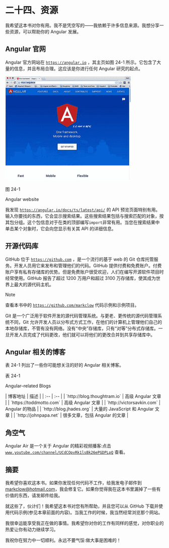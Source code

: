 # 二十四、资源

我希望这本书对你有用。我不是凭空写的——我依赖于许多信息来源。我想分享一些资源，可以帮助你的 Angular 发展。

## Angular 官网

Angular 官方网站在 [`https://angular.io`](https://angular.io) ，其主页如图 24-1 所示。它包含了大量的信息，并且布局合理。这应该是你进行任何 Angular 研究的起点。

![A458962_1_En_24_Fig1_HTML.jpg](img/A458962_1_En_24_Fig1_HTML.jpg)

图 24-1

Angular website

我发现 [`https://angular.io/docs/ts/latest/api/`](https://angular.io/docs/ts/latest/api/) 的 API 预览页面特别有用。输入你要找的东西，它会显示搜索结果。这些搜索结果包括与搜索匹配的对象，按其包分组。这个包信息对于在类的顶部编写`import`非常有用。当您在搜索结果中单击某个对象时，它会向您显示有关其 API 的详细信息。

## 开源代码库

GitHub 位于 [`https://github.com`](https://github.com) ，是一个流行的基于 web 的 Git 仓库托管服务。开发人员用它来发布和管理他们的代码。GitHub 提供付费和免费账户。付费账户享有私有存储库的优势。但是免费账户很受欢迎，人们在编写开源软件项目时经常使用。GitHub 报告了超过 1200 万用户和超过 3100 万存储库，使其成为世界上最大的源代码主机。

Note

查看本书中的 [`https://github.com/markclow`](https://github.com/markclow) 代码示例和示例项目。

Git 是一个广泛用于软件开发的源代码管理系统。与更老、更传统的源代码管理系统不同，Git 允许开发人员以分布式方式工作，在他们的计算机上管理他们自己的本地存储库，不管有没有网络。没有“中央”存储库，只有“对等”分布式存储库。一旦开发人员完成了代码更改，他们就可以将他们的更改合并到共享存储库中。

## Angular 相关的博客

表 24-1 列出了一些你可能想关注的好的 Angular 相关博客。

表 24-1

Angular–related Blogs

<colgroup><col align="left"> <col align="left"></colgroup> 
| 博客地址 | 描述 |
| :-- | :-- |
| `http://blog.thoughtram.io` | 高级 Angular 文章 |
| `https://toddmotto.com` | 高级 Angular 文章 |
| `http://victorsavkin.com` | Angular 的物品 |
| `http://blog.jhades.org` | 大量的 JavaScript 和 Angular 文章 |
| `http://johnpapa.net` | 很多文章，包括 Angular 的文章 |

## 角空气

Angular Air 是一个关于 Angular 的精彩视频播客:点击 [`www.youtube.com/channel/UCdCOpvRk1lsBk26ePGDPLpQ`](http://www.youtube.com/channel/UCdCOpvRk1lsBk26ePGDPLpQ) 查看。

## 摘要

我希望你喜欢这本书。如果你发现任何代码不工作，给我发电子邮件到 markclow@hotmail.com，我会修复它。如果你觉得我在这本书里漏掉了一些有价值的东西，请发邮件给我。

就这些了，伙计们！我希望这本书对您有所帮助，并且您可以从 GitHub 下载并使用代码示例(参见本章前面的内容)。当我工作的时候，我当然经常浏览那个网站。

我很幸运能享受我正在做的事情。我希望你对你的工作有同样的感觉，对你职业的热爱让你有动力继续学习。

我祝你在努力中一切顺利。永远不要气馁:做大事是困难的！